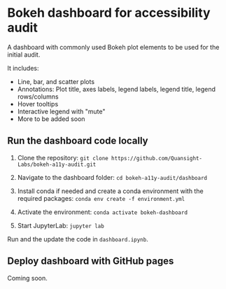 # Bokeh dashboard for accessibility audit

A dashboard with commonly used Bokeh plot elements to be used for the initial audit.

It includes:

- Line, bar, and scatter plots
- Annotations: Plot title, axes labels, legend labels, legend title, legend rows/columns
- Hover tooltips
- Interactive legend with "mute"
- More to be added soon

## Run the dashboard code locally

1. Clone the repository:  `git clone https://github.com/Quansight-Labs/bokeh-a11y-audit.git`

2. Navigate to the dashboard folder: `cd bokeh-a11y-audit/dashboard`

3. Install conda if needed and create a conda environment with the required packages: `conda env create -f environment.yml`

4. Activate the environment: `conda activate bokeh-dashboard`

5. Start JupyterLab: `jupyter lab`

Run and the update the code in `dashboard.ipynb`.

## Deploy dashboard with GitHub pages

Coming soon.
